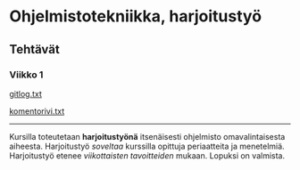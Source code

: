 # Ohjelmistotekniikka, harjoitustyö

## Tehtävät

### Viikko 1 

[gitlog.txt](https://github.com/riiraty/ot-harjoitustyo/blob/master/laskarit/viikko1/gitlog.txt)

[komentorivi.txt](https://github.com/riiraty/ot-harjoitustyo/blob/master/laskarit/viikko1/komentorivi.txt)

--------------------------------

Kursilla toteutetaan **harjoitustyönä** itsenäisesti ohjelmisto omavalintaisesta aiheesta.
Harjoitustyö *soveltaa* kurssilla opittuja periaatteita ja menetelmiä. Harjoitustyö etenee *viikottaisten tavoitteiden* mukaan. Lopuksi on valmista.
